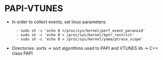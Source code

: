 # PAPI-VTUNES
- In order to collect events, set linux parameters:

        - sudo sh -c 'echo 0 >/proc/sys/kernel/perf_event_paranoid'
        - sudo sh -c 'echo 0 > /proc/sys/kernel/kptr_restrict'
        - sudo sh -c 'echo 0 > /proc/sys/kernel/yama/ptrace_scope'
        
- Directories:
sorts -> sort algorithms used to PAPI and VTUNES
lib -> C++ class PAPI 


